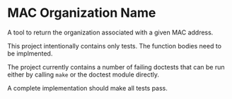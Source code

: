 MAC Organization Name
=====================

A tool to return the organization associated with a given MAC address.

This project intentionally contains only tests. The function bodies need to be implmented.

The project currently contains a number of failing doctests that can be run either by calling `make` or the doctest module directly.

A complete implementation should make all tests pass.